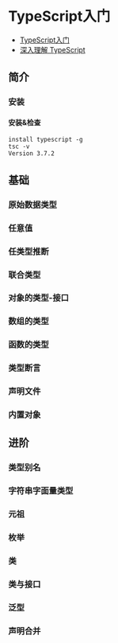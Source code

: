 # TypeScript入门

- [TypeScript入门](https://ts.xcatliu.com/advanced/string-literal-types.html)
- [深入理解 TypeScript](https://jkchao.github.io/typescript-book-chinese/)

## 简介
### 安装
#### 安装&检查
```
install typescript -g
tsc -v
Version 3.7.2
```

## 基础

### 原始数据类型
### 任意值
### 任类型推断
### 联合类型
### 对象的类型-接口
### 数组的类型
### 函数的类型
### 类型断言
### 声明文件
### 内置对象

## 进阶

### 类型别名
### 字符串字面量类型
### 元祖
### 枚举
### 类
### 类与接口
### 泛型
### 声明合并